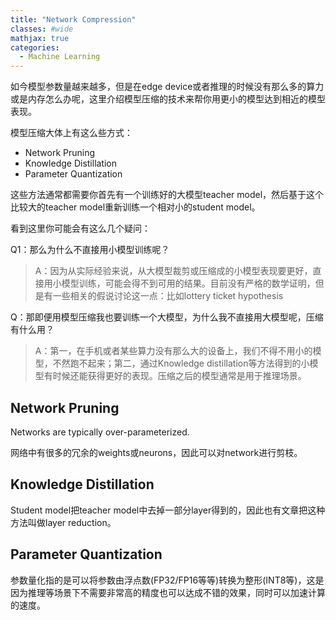 ```yaml
---
title: "Network Compression"
classes: #wide
mathjax: true
categories:
  - Machine Learning
---
```


如今模型参数量越来越多，但是在edge device或者推理的时候没有那么多的算力或是内存怎么办呢，这里介绍模型压缩的技术来帮你用更小的模型达到相近的模型表现。

模型压缩大体上有这么些方式：

* Network Pruning
* Knowledge Distillation
* Parameter Quantization

这些方法通常都需要你首先有一个训练好的大模型teacher model，然后基于这个比较大的teacher model重新训练一个相对小的student model。

看到这里你可能会有这么几个疑问：

Q1：那么为什么不直接用小模型训练呢？

> A：因为从实际经验来说，从大模型裁剪或压缩成的小模型表现要更好，直接用小模型训练，可能会得不到可用的结果。目前没有严格的数学证明，但是有一些相关的假说讨论这一点：比如lottery ticket hypothesis

Q：那即便用模型压缩我也要训练一个大模型，为什么我不直接用大模型呢，压缩有什么用？

> A：第一，在手机或者某些算力没有那么大的设备上，我们不得不用小的模型，不然跑不起来；第二，通过Knowledge distillation等方法得到的小模型有时候还能获得更好的表现。压缩之后的模型通常是用于推理场景。

## Network Pruning

Networks are typically over-parameterized. 

网络中有很多的冗余的weights或neurons，因此可以对network进行剪枝。

## Knowledge Distillation

Student model把teacher model中去掉一部分layer得到的，因此也有文章把这种方法叫做layer reduction。

## Parameter Quantization

参数量化指的是可以将参数由浮点数(FP32/FP16等等)转换为整形(INT8等)，这是因为推理等场景下不需要非常高的精度也可以达成不错的效果，同时可以加速计算的速度。
